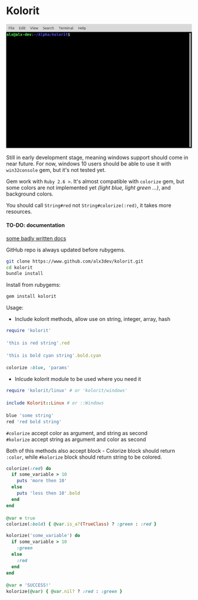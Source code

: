 # Kolorit

![GIF Preview](demo.gif)

Still in early development stage, meaning windows support should come in near future.
For now, windows 10 users should be able to use it with `win32console` gem, but it's not tested yet.

Gem work with `Ruby 2.6 >`. It's almost compatible with `colorize` gem, but some colors are not implemented yet
_(light blue, light green ...)_, and background colors.

You should call `String#red` not `String#colorize(:red)`, it takes more resources.
#### TO-DO: documentation
[some badly written docs](https://rubydoc.info/gems/kolorit/0.1.5)

GitHub repo is always updated before rubygems.
```bash
git clone https://www.github.com/alx3dev/kolorit.git
cd kolorit
bundle install
```

Install from rubygems:
```bash
gem install kolorit
```

Usage:

 - Include kolorit methods, allow use on string, integer, array, hash

```ruby
require 'kolorit'

'this is red string'.red

'this is bold cyan string'.bold.cyan

colorize :blue, 'params'
```

 - Inlcude kolorit module to be used where you need it

```ruby
require 'kolorit/linux' # or 'kolorit/windows'

include Kolorit::Linux # or ::Windows

blue 'some string'
red 'red bold string'
```

`#colorize` accept color as argument, and string as second  
`#kolorize` accept string as argument and color as second

Both of this methods also accept block - Colorize block should return `:color`,
while `#kolorize` block should return string to be colored.

```ruby
colorize(:red) do
  if some_variable > 10
    puts 'more then 10'
  else
    puts 'less then 10'.bold
  end
end

@var = true
colorize(:bold) { @var.is_a?(TrueClass) ? :green : :red }
```

```ruby
kolorize('some_variable') do
  if some_variable > 10
    :green
  else
    :red
  end
end

@var = 'SUCCESS!'
kolorize(@var) { @var.nil? ? :red : :green }
```
